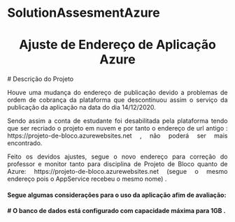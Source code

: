 # SolutionAssesmentAzure
<h1 align="center"> Ajuste de Endereço de Aplicação Azure </h1>
# Descrição do Projeto
<p align="justify"> Houve uma mudança do endereço de publicação devido a problemas de ordem de cobrança da plataforma que descontinuou assim o serviço da publicação da aplicação na data do dia 14/12/2020.</p>
<p align="justify"> Sendo assim a conta de estudante foi desabilitada pela plataforma tendo que ser recriado o projeto em nuvem e por tanto o endereço de url antigo : https://projeto-de-bloco.azurewebsites.net , não poderá ser mais encontrado.</p>
<p align="justify"> Feito os devidos ajustes, segue o novo endereço para correção do professor e monitor tanto para disciplina de Projeto de Bloco quanto de Azure:  https://projeto-de-bloco.azurewebsites.net  (segue o mesmo endereço pois o AppService recebeu o mesmo nome) .</p>
<h4 align="justify"> Segue algumas considerações para o uso da aplicação afim de avaliação: <h4>
<p align="justify"> # O banco de dados está configurado com capacidade máxima para 1GB .</p>
